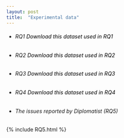 ```yaml
---
layout: post
title:  "Experimental data"
---
```


+ ###### RQ1 <a href="https://github.com/diplomatist-dependencies/diplomatist/tree/main/RQ1" style="color: black; text-decoration: none;">Download this dataset used in RQ1</a>

+ ###### RQ2 <a href="https://github.com/diplomatist-dependencies/diplomatist/tree/main/RQ2" style="color: black; text-decoration: none;">Download this dataset used in RQ2</a>

+ ###### RQ3 <a href="https://github.com/diplomatist-dependencies/diplomatist/tree/main/RQ3" style="color: black; text-decoration: none;">Download this dataset used in RQ3</a>

+ ###### RQ4 <a href="https://github.com/diplomatist-dependencies/diplomatist/tree/main/RQ4" style="color: black; text-decoration: none;">Download this dataset used in RQ4</a>

+ ###### The issues reported by Diplomatist (RQ5)


{% include RQ5.html %}


